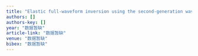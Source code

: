 ```yaml
---
title: "Elastic full-waveform inversion using the second-generation wavelet and an adaptive-operator-length scheme"
authors: []
authors-key: []
year: "数据暂缺"
article-link: "数据暂缺"
venue: "数据暂缺"
bibex: "数据暂缺"
---
```

